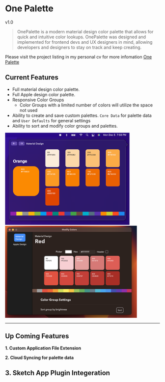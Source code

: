 # One Palette 
v1.0

> OnePalette is a modern material design color palette that allows for quick and intuitive color lookups. OnePalette was designed and implemented for frontend devs and UX designers in mind, allowing developers and designers to stay on track and keep creating.

Please visit the project listing in my personal cv for more infomation 
[One Palette](https://manto.dev/#/projects/onepalette)

## Current Features
* Full material design color palette.
* Full Apple design color palette.
* Responsive Color Groups
  - Color Groups with a limited number of colors will utilize the space not used 
* Ability to create and save custom palettes.
`Core Data` for palette data and `User Defaults` for general settings
* Ability to sort and modify color groups and palettes.

<img height = "300" src = "https://github.com/JoeManto/OnePalette/blob/master/MDRes/menuView.png"/>
<img height = "300" src = "https://github.com/JoeManto/OnePalette/blob/master/MDRes/editColorsview.png"/>

---
## Up Coming Features 
**1. Custom Application File Extension**

**2. Cloud Syncing for palette data** 

**3. Sketch App Plugin Integeration**
---
